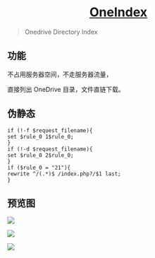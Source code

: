 <h1 align="center"><a href="https://pan.layne666.cn" target="_blank">OneIndex</a></h1>

> Onedrive Directory Index

## 功能

不占用服务器空间，不走服务器流量，  

直接列出 OneDrive 目录，文件直链下载。  

## 伪静态

```nginx
if (!-f $request_filename){
set $rule_0 1$rule_0;
}
if (!-d $request_filename){
set $rule_0 2$rule_0;
}
if ($rule_0 = "21"){
rewrite ^/(.*)$ /index.php?/$1 last;
}
```

## 预览图

![](http://file.layne666.cn/img/20191125233913.png)

![](http://file.layne666.cn/img/20200211210637.png)

![](http://file.layne666.cn/img/20200211210644.png)